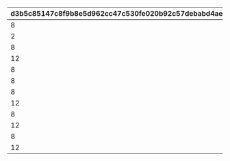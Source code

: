 |d3b5c85147c8f9b8e5d962cc47c530fe020b92c57debabd4aec4ab1ccf4dcaa1|c295767256f9296cb459d7b099732c06c02b27e8c4984b9c89fe28c6ded85655|de4a32a5b3f449948f524e4cce66ce41f2a55b1f112aaeb73142a9a5be4d6df0|b3f03a8d85c6c0f2c3699637fb672ffaf0b2d01083cf2c46030d6839a10f681e|3d54bd6157710c5f5f2b9c47ed7053733ae6bd915dba1b40bf125bd7bfa805f1|
| --- | --- | --- | --- | --- |
|8|100|91002|1|30109001|
|2|10|20002|2|30109001|
|8|100|91002|3|30109002|
|12|40000|94002|4|30109002|
|8|300|91002|5|30109003|
|8|500|91002|6|30109004|
|8|500|91002|7|30109005|
|12|1000000|94002|8|30109005|
|8|500|91002|9|30109006|
|12|500000|94002|10|30109006|
|8|600|91002|11|30110001|
|12|200000|94002|12|30110006|
